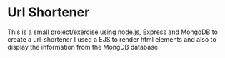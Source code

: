 # Url Shortener

This is a small project/exercise using node.js, Express and MongoDB to create a url-shortener
I used a EJS to render html elements and also to display the information from the MongDB 
database.